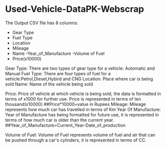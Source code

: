 # Used-Vehicle-DataPK-Webscrap

The Output CSV file has 8 columns:
  - Gear Type
  - Fuel Type
  - Location
  - Mileage
  - Name
  -Year_of_Manufacture
  -Volume of Fuel
  - Price(x10000)
  
Gear Type:
        There are two types of gear type for a vehicle: Automatic and Manual
Fuel Type:
        There are four types of fuel for a vehicle:Petrol,Diesel,Hybird and CNG
Location:
        Place where car is being sold
Name:
     Name of the vehicle being sold

Price:
      Price of vehicle at which vehicle is being sold, the data is formatted in terms of x1000 for further use. Price is represented in terms of ten thousand(x10000)
      ##Price*10000=value in Rupees
Mileage:
        Mileage represents how much car has travelled in terms of Km
Year Of Manufacture:
         Year of Manufacture has being formatted for future use, it is represented in terms of how much car is older than the current year.
         ##Year_of_Manufacture=Current_Year-Date_of_production

Volume of Fuel:
              Volume of Fuel represents volume of fuel and air that can be pushed through a car's cylinders, it is represented in terms of CC.
